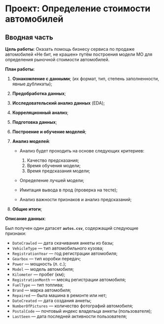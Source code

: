 # Проект: Определение стоимости автомобилей

## Вводная часть

**Цель работы**: Оказать помощь бизнесу сервиса по продаже автомобилей «Не бит, не крашен» путём построения модели МО для определения рыночной стоимости автомобилей.

**План работы**:

1. **Ознакомление с данными**; (их формат, тип, степень заполненности, явные дубликаты);


2. **Предобработка данных**;


3. **Исследовательский анализ данных** (EDA);


4. **Корреляционный анализ**;


5. **Подготовка данных**;


6. **Построение и обучение моделей**;


7. **Анализ моделей**:

    - Анализ будет проходить на основе следующих критериев:
        
        
        1. Качество предсказания;
        2. Время обучения модели;
        3. Время предсказания модели;
        
    - Определение лучшей модели;
    
    - Имитация вывода в прод (проверка на тесте);
    
    - Анализ важности признаков и анализ предсказаний;


8. **Общие итоги**;



**Описание данных**:

Был получен _один_ датасет **`autos.csv`**, содержащий следующие признаки:

- `DateCrawled` — дата скачивания анкеты из базы;
- `VehicleType` — тип автомобильного кузова;
- `RegistrationYear` — год регистрации автомобиля;
- `Gearbox` — тип коробки передач;
- `Power` — мощность (л. с.);
- `Model` — модель автомобиля;
- `Kilometer` — пробег (км);
- `RegistrationMonth` — месяц регистрации автомобиля;
- `FuelType` — тип топлива;
- `Brand` — марка автомобиля;
- `Repaired` — была машина в ремонте или нет;
- `DateCreated` — дата создания анкеты;
- `NumberOfPictures` — количество фотографий автомобиля;
- `PostalCode` — почтовый индекс владельца анкеты (пользователя);
- `LastSeen` — дата последней активности пользователя;
